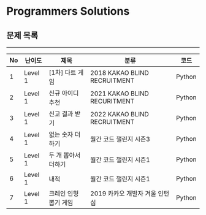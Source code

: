 # Programmers Solutions

## 문제 목록
---

| No | 난이도 | 제목        | 분류                          | 코드 |
|-|-|-|-|-|
|1|Level 1|[1차] 다트 게임     |2018 KAKAO BLIND RECRUITMENT  |Python|
|2|Level 1|신규 아이디 추천     |2021 KAKAO BLIND RECURITMENT  |Python|
|3|Level 1|신고 결과 받기       |2022 KAKAO BLIND RECRUITMENT  |Python|
|4|Level 1|없는 숫자 더하기     |월간 코드 챌린지 시즌3             | Python|
|5|Level 1|두 개 뽑아서 더하기  |월간 코드 챌린지 시즌1              | Python|
|6|Level 1|내적              |월간 코드 챌린지 시즌1             | Python|
|7|Level 1|크레인 인형뽑기 게임  |2019 카카오 개발자 겨울 인턴십      | Python|
